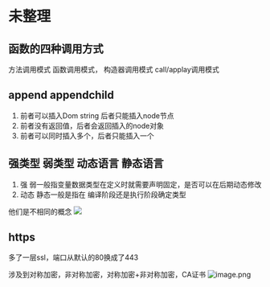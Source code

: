 # 未整理
## 函数的四种调用方式
方法调用模式 函数调用模式， 构造器调用模式 call/applay调用模式

## append appendchild
1. 前者可以插入Dom string 后者只能插入node节点
2. 前者没有返回值，后者会返回插入的node对象
3. 前者可以同时插入多个，后者只能插入一个

## 强类型 弱类型 动态语言 静态语言
1. 强 弱一般指变量数据类型在定义时就需要声明固定，是否可以在后期动态修改
2. 动态 静态一般是指在 编译阶段还是执行阶段确定类型

他们是不相同的概念
![](https://pic1.zhimg.com/80/b0aeb7ffd1667b9162e5329154d43777_720w.jpg?source=1940ef5c)

## https
多了一层ssl，端口从默认的80换成了443

涉及到对称加密，非对称加密，对称加密+非对称加密，CA证书
![image.png](https://p1-jj.byteimg.com/tos-cn-i-t2oaga2asx/gold-user-assets/2019/4/22/16a45839ceacbb52~tplv-t2oaga2asx-watermark.awebp)